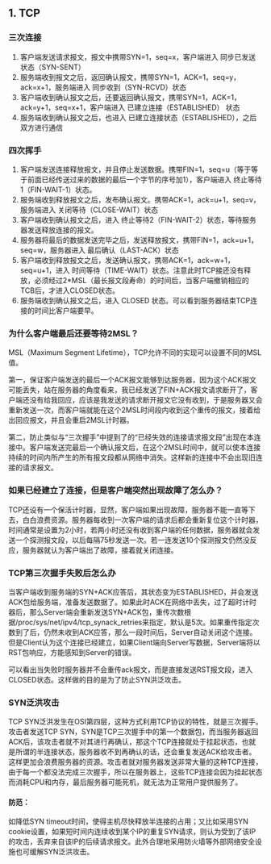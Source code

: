 ## 1. TCP

### 三次连接

1. 客户端发送请求报文，报文中携带SYN=1，seq=x，客户端进入 同步已发送状态（SYN-SENT）
2. 服务端收到报文之后，返回确认报文，携带SYN=1，ACK=1，seq=y，ack=x+1，服务端进入 同步收到（SYN-RCVD）状态
3. 客户端收到确认报文之后，还要返回确认报文，携带SYN=1，ACK=1，ack=y+1，seq=x+1，客户端进入 已建立连接（ESTABLISHED） 状态
4. 服务端收到确认报文之后，也进入 已建立连接状态（ESTABLISHED），之后双方进行通信

### 四次挥手

1. 客户端发送连接释放报文，并且停止发送数据。携带FIN=1，seq=u（等于等于前面已经传送过来的数据的最后一个字节的序号加1），客户端进入 终止等待1（FIN-WAIT-1）状态。
2. 服务端收到释放报文之后，发布确认报文。携带ACK=1，ack=u+1，seq=v，服务端进入 关闭等待（CLOSE-WAIT）状态
3. 客户端收到确认报文之后，进入 终止等待2（FIN-WAIT-2）状态，等待服务器发送释放连接的报文。
4. 服务器将最后的数据发送完毕之后，发送释放报文，携带FIN=1，ack=u+1，seq=w，服务器进入 最后确认（LAST-ACK）状态
5. 客户端收到释放报文之后，发送确认报文，携带ACK=1，ack=w+1，seq=u+1，进入 时间等待（TIME-WAIT）状态。注意此时TCP接还没有释放，必须经过2*MSL（最长报文段寿命）的时间后，当客户端撤销相应的TCB后，才进入CLOSED状态。
6. 服务端收到确认报文之后，进入 CLOSED 状态。可以看到服务器结束TCP连接的时间比客户端要早。

### 为什么客户端最后还要等待2MSL？

MSL（Maximum Segment Lifetime），TCP允许不同的实现可以设置不同的MSL值。

第一，保证客户端发送的最后一个ACK报文能够到达服务器，因为这个ACK报文可能丢失，站在服务器的角度看来，我已经发送了FIN+ACK报文请求断开了，客户端还没有给我回应，应该是我发送的请求断开报文它没有收到，于是服务器又会重新发送一次，而客户端就能在这个2MSL时间段内收到这个重传的报文，接着给出回应报文，并且会重启2MSL计时器。

第二，防止类似与“三次握手”中提到了的“已经失效的连接请求报文段”出现在本连接中。客户端发送完最后一个确认报文后，在这个2MSL时间中，就可以使本连接持续的时间内所产生的所有报文段都从网络中消失。这样新的连接中不会出现旧连接的请求报文。

### 如果已经建立了连接，但是客户端突然出现故障了怎么办？

TCP还设有一个保活计时器，显然，客户端如果出现故障，服务器不能一直等下去，白白浪费资源。服务器每收到一次客户端的请求后都会重新复位这个计时器，时间通常是设置为2小时，若两小时还没有收到客户端的任何数据，服务器就会发送一个探测报文段，以后每隔75秒发送一次。若一连发送10个探测报文仍然没反应，服务器就认为客户端出了故障，接着就关闭连接。

### TCP第三次握手失败后怎么办

当客户端收到服务端的SYN+ACK应答后，其状态变为ESTABLISHED，并会发送ACK包给服务端，准备发送数据了。如果此时ACK在网络中丢失，过了超时计时器后，那么Server端会重新发送SYN+ACK包，重传次数根据/proc/sys/net/ipv4/tcp_synack_retries来指定，默认是5次。如果重传指定次数到了后，仍然未收到ACK应答，那么一段时间后，Server自动关闭这个连接。但是Client认为这个连接已经建立，如果Client端向Server写数据，Server端将以RST包响应，方能感知到Server的错误。

可以看出当失败时服务器并不会重传ack报文，而是直接发送RST报文段，进入CLOSED状态。这样做的目的是为了防止SYN洪泛攻击。

### SYN泛洪攻击

TCP SYN泛洪发生在OSI第四层，这种方式利用TCP协议的特性，就是三次握手。攻击者发送TCP SYN，SYN是TCP三次握手中的第一个数据包，而当服务器返回ACK后，该攻击者就不对其进行再确认，那这个TCP连接就处于挂起状态，也就是所谓的半连接状态，服务器收不到再确认的话，还会重复发送ACK给攻击者。这样更加会浪费服务器的资源。攻击者就对服务器发送非常大量的这种TCP连接，由于每一个都没法完成三次握手，所以在服务器上，这些TCP连接会因为挂起状态而消耗CPU和内存，最后服务器可能死机，就无法为正常用户提供服务了。

#### 防范：

如降低SYN timeout时间，使得主机尽快释放半连接的占用；又比如采用SYN cookie设置，如果短时间内连续收到某个IP的重复SYN请求，则认为受到了该IP的攻击，丢弃来自该IP的后续请求报文。此外合理地采用防火墙等外部网络安全设施也可缓解SYN泛洪攻击。